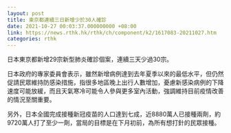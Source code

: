 ```yaml
---
layout: post
title: 東京都連續三日新增少於30人確診
date: 2021-10-27 00:03:37.000000000 +08:00
link: https://news.rthk.hk/rthk/ch/component/k2/1617083-20211027.htm
categories: rthk
---
```


日本東京都新增29宗新型肺炎確診個案，連續三天少過30宗。

日本政府的專家委員會表示，雖然新增病例達到去年夏季以來的最低水平，但仍然促請民眾維持防感染措施，指很多地區晚上出行人數增加，憂慮新感染病例的下降速度可能放緩，而且天氣寒冷可能令人參與更多室內活動，強調維持目前疫情改善的情況至關重要。

另外，日本全國完成接種新冠疫苗的人口達到七成，近8880萬人已接種兩劑，約9720萬人打了至少一劑，當局的目標是在下月初前，為所有想打針的民眾接種。

